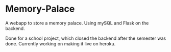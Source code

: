 # Memory-Palace
A webapp to store a memory palace. Using mySQL and Flask on the backend.

Done for a school project, which closed the backend after the semester was done. 
Currently working on making it live on heroku.
